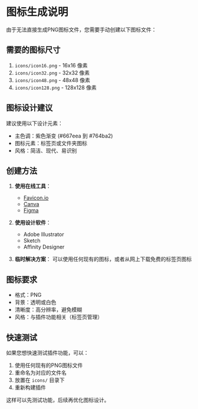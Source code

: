# 图标生成说明

由于无法直接生成PNG图标文件，您需要手动创建以下图标文件：

## 需要的图标尺寸

1. `icons/icon16.png` - 16x16 像素
2. `icons/icon32.png` - 32x32 像素  
3. `icons/icon48.png` - 48x48 像素
4. `icons/icon128.png` - 128x128 像素

## 图标设计建议

建议使用以下设计元素：
- 主色调：紫色渐变 (#667eea 到 #764ba2)
- 图标元素：标签页或文件夹图标
- 风格：简洁、现代、易识别

## 创建方法

1. **使用在线工具**：
   - [Favicon.io](https://favicon.io/)
   - [Canva](https://www.canva.com/)
   - [Figma](https://www.figma.com/)

2. **使用设计软件**：
   - Adobe Illustrator
   - Sketch
   - Affinity Designer

3. **临时解决方案**：
   可以使用任何现有的图标，或者从网上下载免费的标签页图标

## 图标要求

- 格式：PNG
- 背景：透明或白色
- 清晰度：高分辨率，避免模糊
- 风格：与插件功能相关（标签页管理）

## 快速测试

如果您想快速测试插件功能，可以：
1. 使用任何现有的PNG图标文件
2. 重命名为对应的文件名
3. 放置在 `icons/` 目录下
4. 重新构建插件

这样可以先测试功能，后续再优化图标设计。
